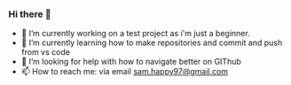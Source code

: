 ### Hi there 👋
- 🔭 I’m currently working on a test project as i'm just a beginner.
- 🌱 I’m currently learning how to make repositories and commit and push from vs code
- 🤔 I’m looking for help with how to navigate better on GIThub
- 📫 How to reach me: via email sam.happy97@gmail.com
<!--
**samhappy97/samhappy97** is a ✨ _special_ ✨ repository because its `README.md` (this file) appears on your GitHub profile.

- 🔭 I’m currently working on a test project as i'm just a beginner.
- 🌱 I’m currently learning how to make repositories and commit and push from vs code
- 🤔 I’m looking for help with how to navigate better on GIThub
- 📫 How to reach me: via email sam.happy97@gmail.com
-->
